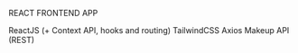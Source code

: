 REACT FRONTEND APP


ReactJS (+ Context API, hooks and routing)
TailwindCSS
Axios
Makeup API (REST)

